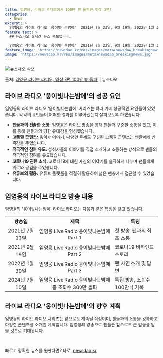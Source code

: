 ```yaml
---
title: 임영웅, 라이브 라디오에서 100만 뷰 돌파한 영상 3편!
categories:
  - News
excerpt: >
  임영웅의 라이브 라디오 '웅이빛나는밤에'  2021년 7월 23일, 9월 19일, 2022년 1월 30일에 …
feature_text: >
  ## 뉴스다오 실시간 뉴스 속보입니다.

  임영웅의 라이브 라디오 '웅이빛나는밤에'  2021년 7월 23일, 9월 19일, 2022년 1월 30일에 …
feature_image: 'https://newsdao.kr/res/images/meta/newsdao_breakingnews.jpg'
image: 'https://newsdao.kr/res/images/meta/newsdao_breakingnews.jpg'
---
```


![뉴스다오 속보](https://newsdao.kr/res/images/meta/newsdao_breakingnews.jpg)

<p>출처: <a href="https://newsdao.kr/4779" rel="dofollow">임영웅 라이브 라디오, 영상 3편 100만 뷰 돌파!</a> | 뉴스다오</p>

<h2 data-ke-size="size26">라이브 라디오 '웅이빛나는밤에'의 성공 요인</h2>
임영웅의 라이브 라디오 '웅이빛나는밤에' 시리즈는 여러 가지 성공적인 요인들이 있었습니다. 각각의 요인들이 어떠한 성과를 이루어냈는지 살펴보도록 하겠습니다.

<ul>
  <li><b>팬들과의 진솔한 소통:</b> 임영웅은 라이브 방송을 통해 팬들과 꾸준한 소통을 했고, 이를 통해 팬들과의 강한 유대감을 형성했습니다.</li>
  <li><b>고품질 콘텐츠:</b> 음악과 이야기, 다양한 주제로 구성된 고품질 콘텐츠는 팬들에게 만족감을 주었습니다.</li>
  <li><b>적극적인 참여 유도:</b> 청취자들의 이야기를 직접 소개하고 소통하는 방식으로 팬들의 적극적인 참여를 유도했습니다.</li>
  <li><b>코로나19 관련 소식:</b> 코로나19에 대한 자신의 이야기를 솔직하게 나누며 팬들에게 위로와 공감을 주었습니다.</li>
  <li><b>유튜브의 활용:</b> 유튜브 플랫폼을 적절히 활용하여 넓은 팬층에게 접근할 수 있었습니다.</li>
</ul>

<h2 data-ke-size="size26">임영웅의 라이브 라디오 방송 내용</h2>
임영웅의 '웅이빛나는밤에' 라이브 라디오는 다음과 같은 특징을 갖고 있습니다.

<table>
	<tr>
		<td style="text-align: center; height: 17px;"><b>방송일</b></td>
		<td style="text-align: center; height: 17px;"><b>제목</b></td>
		<td style="text-align: center; height: 17px;"><b>특징</b></td>
	</tr>
	<tr>
		<td style="text-align: center; height: 17px;">2021년 7월 23일</td>
		<td style="text-align: center; height: 17px;">임영웅 Live Radio 웅이빛나는밤에 Part 1</td>
		<td>첫 방송, 팬과의 최초 소통</td>
	</tr>
	<tr>
		<td style="text-align: center; height: 17px;">2021년 9월 19일</td>
		<td style="text-align: center; height: 17px;">임영웅 Live Radio 웅이빛나는밤에 Part 2</td>
		<td>코로나19 비하인드 스토리</td>
	</tr>
	<tr>
		<td style="text-align: center; height: 17px;">2022년 1월 30일</td>
		<td style="text-align: center; height: 17px;">임영웅 Live Radio 웅이빛나는밤에 Part 3</td>
		<td>팬 사연 소개 및 답변</td>
	</tr>
	<tr>
		<td style="text-align: center; height: 17px;">2024년 7월 10일</td>
		<td style="text-align: center; height: 17px;">임영웅 Live Radio 웅이빛나는밤에 총 조회수 300만 돌파</td>
		<td>특집 방송, 조회수 100만씩 기록</td>
	</tr>
</table>

<h2 data-ke-size="size26">라이브 라디오 '웅이빛나는밤에'의 향후 계획</h2>
임영웅의 라이브 라디오 시리즈는 앞으로도 계속될 예정이며, 팬들과의 소통을 강화하고 다양한 콘텐츠를 소개할 계획입니다. 임영웅의 방송으로 팬들은 앞으로도 큰 감동을 받을 것으로 기대됩니다.

<p data-ke-size="size16">&nbsp;</p> 

빠르고 정확한 뉴스를 원한다면? 바로, <a href="https://newsdao.kr" rel="dofollow">newsdao.kr</a>


